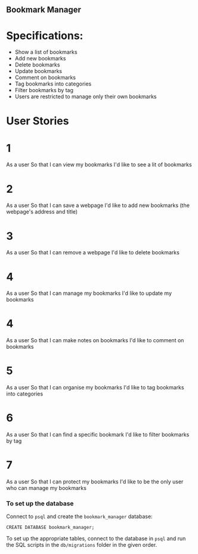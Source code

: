 ## Bookmark Manager

# Specifications:
* Show a list of bookmarks
* Add new bookmarks
* Delete bookmarks
* Update bookmarks
* Comment on bookmarks
* Tag bookmarks into categories
* Filter bookmarks by tag
* Users are restricted to manage only their own bookmarks


# User Stories
# 1
As a user
So that I can view my bookmarks
I'd like to see a lit of bookmarks

# 2
As a user 
So that I can save a webpage
I'd like to add new bookmarks (the webpage's address and title)

# 3
As a user 
So that I can remove a webpage
I'd like to delete bookmarks

# 4 
As a user 
So that I can manage my bookmarks
I'd like to update my bookmarks

# 4 
As a user 
So that I can make notes on bookmarks
I'd like to comment on bookmarks

# 5 
As a user 
So that I can organise my bookmarks
I'd like to tag bookmarks into categories

# 6
As a user
So that I can find a specific bookmark
I'd like to filter bookmarks by tag

# 7 
As a user
So that I can protect my bookmarks
I'd like to be the only user who can manage my bookmarks

### To set up the database

Connect to `psql` and create the `bookmark_manager` database:

```
CREATE DATABASE bookmark_manager;
```

To set up the appropriate tables, connect to the database in `psql` and run the SQL scripts in the `db/migrations` folder in the given order.
